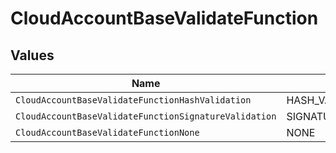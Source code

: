 # CloudAccountBaseValidateFunction


## Values

| Name                                                  | Value                                                 |
| ----------------------------------------------------- | ----------------------------------------------------- |
| `CloudAccountBaseValidateFunctionHashValidation`      | HASH_VALIDATION                                       |
| `CloudAccountBaseValidateFunctionSignatureValidation` | SIGNATURE_VALIDATION                                  |
| `CloudAccountBaseValidateFunctionNone`                | NONE                                                  |